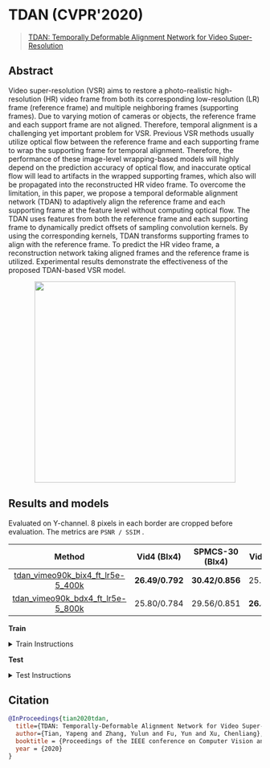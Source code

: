 # TDAN (CVPR'2020)

> [TDAN: Temporally Deformable Alignment Network for Video Super-Resolution](https://arxiv.org/abs/1812.02898)

<!-- [ALGORITHM] -->

## Abstract

<!-- [ABSTRACT] -->

Video super-resolution (VSR) aims to restore a photo-realistic high-resolution (HR) video frame from both its corresponding low-resolution (LR) frame (reference frame) and multiple neighboring frames (supporting frames). Due to varying motion of cameras or objects, the reference frame and each support frame are not aligned. Therefore, temporal alignment is a challenging yet important problem for VSR. Previous VSR methods usually utilize optical flow between the reference frame and each supporting frame to wrap the supporting frame for temporal alignment. Therefore, the performance of these image-level wrapping-based models will highly depend on the prediction accuracy of optical flow, and inaccurate optical flow will lead to artifacts in the wrapped supporting frames, which also will be propagated into the reconstructed HR video frame. To overcome the limitation, in this paper, we propose a temporal deformable alignment network (TDAN) to adaptively align the reference frame and each supporting frame at the feature level without computing optical flow. The TDAN uses features from both the reference frame and each supporting frame to dynamically predict offsets of sampling convolution kernels. By using the corresponding kernels, TDAN transforms supporting frames to align with the reference frame. To predict the HR video frame, a reconstruction network taking aligned frames and the reference frame is utilized. Experimental results demonstrate the effectiveness of the proposed TDAN-based VSR model.

<!-- [IMAGE] -->

<div align=center >
 <img src="https://user-images.githubusercontent.com/7676947/144035224-a87cc41e-1352-4ffa-8b07-eda5ace8a0b1.png" width="400"/>
</div >

## Results and models

Evaluated on Y-channel. 8 pixels in each border are cropped before evaluation.
The metrics are `PSNR / SSIM` .

|                                                 Method                                                  |   Vid4 (BIx4)   | SPMCS-30 (BIx4) |   Vid4 (BDx4)   | SPMCS-30 (BDx4) |                                                                                                        Download                                                                                                         |
| :-----------------------------------------------------------------------------------------------------: | :-------------: | :-------------: | :-------------: | :-------------: | :---------------------------------------------------------------------------------------------------------------------------------------------------------------------------------------------------------------------: |
| [tdan_vimeo90k_bix4_ft_lr5e-5_400k](/configs/video_restorers/tdan/tdan_vimeo90k_bix4_ft_lr5e-5_400k.py) | **26.49/0.792** | **30.42/0.856** |   25.93/0.772   |   29.69/0.842   | [model](https://download.openmmlab.com/mmediting/restorers/tdan/tdan_vimeo90k_bix4_20210528-739979d9.pth) \| [log](https://download.openmmlab.com/mmediting/restorers/tdan/tdan_vimeo90k_bix4_20210528_135616.log.json) |
| [tdan_vimeo90k_bdx4_ft_lr5e-5_800k](/configs/video_restorers/tdan/tdan_vimeo90k_bdx4_ft_lr5e-5_800k.py) |   25.80/0.784   |   29.56/0.851   | **26.87/0.815** | **30.77/0.868** | [model](https://download.openmmlab.com/mmediting/restorers/tdan/tdan_vimeo90k_bdx4_20210528-c53ab844.pth) \| [log](https://download.openmmlab.com/mmediting/restorers/tdan/tdan_vimeo90k_bdx4_20210528_122401.log.json) |

**Train**

<details>
<summary>Train Instructions</summary>

You can use the following command to train a model.

```shell
./tools/dist_train.sh ${CONFIG_FILE} ${GPU_NUM} [optional arguments]
```

TDAN is trained with two stages.

**Stage 1**: Train with a larger learning rate (1e-4)

```shell
./tools/dist_train.sh configs/video_restorers/tdan/tdan_vimeo90k_bix4_lr1e-4_400k.py 8
```

**Stage 2**: Fine-tune with a smaller learning rate (5e-5)

```shell
./tools/dist_train.sh configs/video_restorers/tdan/tdan_vimeo90k_bix4_ft_lr5e-5_400k.py 8
```

For more details, you can refer to **Train a model** part in [getting_started](/docs/en/getting_started.md#train-a-model).

</details>

**Test**

<details>
<summary>Test Instructions</summary>

You can use the following command to test a model.

```shell
python tools/test.py ${CONFIG_FILE} ${CHECKPOINT_FILE} [--out ${RESULT_FILE}] [--save-path ${IMAGE_SAVE_PATH}]
```

Example: Test TDAN on SPMCS-30 using Bicubic downsampling.

```shell
python tools/test.py configs/video_restorers/tdan/tdan_vimeo90k_bix4_ft_lr5e-5_400k.py  checkpoints/SOME_CHECKPOINT.pth --save_path outputs/
```

For more details, you can refer to **Inference with pretrained models** part in [getting_started](/docs/en/getting_started.md#inference-with-pretrained-models).

</details>

## Citation

```bibtex
@InProceedings{tian2020tdan,
  title={TDAN: Temporally-Deformable Alignment Network for Video Super-Resolution},
  author={Tian, Yapeng and Zhang, Yulun and Fu, Yun and Xu, Chenliang},
  booktitle = {Proceedings of the IEEE conference on Computer Vision and Pattern Recognition},
  year = {2020}
}
```
